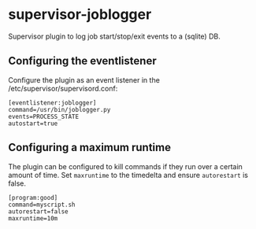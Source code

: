 supervisor-joblogger
====================

Supervisor plugin to log job start/stop/exit events to a (sqlite) DB.

Configuring the eventlistener
-----------------------------
Configure the plugin as an event listener in the /etc/supervisor/supervisord.conf:

    [eventlistener:joblogger]
    command=/usr/bin/joblogger.py
    events=PROCESS_STATE
    autostart=true

Configuring a maximum runtime
-----------------------------

The plugin can be configured to kill commands if they run over a certain amount
of time.  Set `maxruntime` to the timedelta and ensure `autorestart` is false.

    [program:good]
    command=myscript.sh
    autorestart=false
    maxruntime=10m
